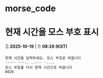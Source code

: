 # morse_code
# 현재 시간을 모스 부호 표시
<!-- MORSE_TIME_START -->
🗓️ **2025-10-19** | ⏰ **08:26 (KST)**

```
현재 시간을 입력하세요. 모스 부호로 바꿉니다
----- ---.. ..--- -....
모스 부호를 다시 현재 시간으로 바꿉니다
0826
```
<!-- MORSE_TIME_END -->
